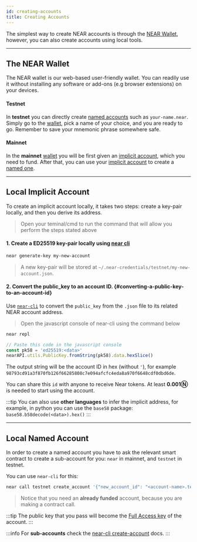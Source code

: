 ```yaml
---
id: creating-accounts
title: Creating Accounts
---
```

The simplest way to create NEAR accounts is through the [NEAR Wallet](https://mynearwallet.com/), however, you can also create
accounts using local tools.

---

## The NEAR Wallet
The NEAR wallet is our web-based user-friendly wallet. You can readily use it without installing any software or add-ons (e.g browser extensions) on your devices.

#### Testnet
In **testnet** you can directly create [named accounts](account-id.md#named-accounts) such as `your-name.near`. Simply go to the [wallet](https://testnet.mynearwallet.com/create),
pick a name of your choice, and you are ready to go. Remember to save your mnemonic phrase somewhere safe.

#### Mainnet
In the **mainnet** [wallet](https://mynearwallet.com/) you will be first given an [implicit account](account-id.md#implicit-accounts-implicit-accounts), which you need to fund. After
that, you can use your [implicit account](account-id.md#implicit-accounts-implicit-accounts) to create a [named one](account-id.md#named-accounts).

---

## Local Implicit Account
To create an implicit account locally, it takes two steps: create a key-pair locally, and then you derive its address.

>Open your teminal/cmd to run the command that will allow you perform the steps stated above

#### 1. Create a ED25519 key-pair locally using [near cli](../../../4.tools/cli.md)

```bash
near generate-key my-new-account
```

>A new key-pair will be stored at `~/.near-credentials/testnet/my-new-account.json`.

#### 2. Convert the public_key to an account ID. {#converting-a-public-key-to-an-account-id}
Use [`near-cli`](../../../4.tools/cli.md) to convert the `public_key` from the `.json` file to its related NEAR account address.

> Open the javascript console of near-cli using the command below

```bash
near repl
```

```javascript
// Paste this code in the javascript console
const pk58 = 'ed25519:<data>'
nearAPI.utils.PublicKey.fromString(pk58).data.hexSlice()
```

The output string will be the account ID in hex (without `'`), for example `98793cd91a3f870fb126f66285808c7e094afcfc4eda8a970f6648cdf0dbd6de`.

You can share this `id` with anyone to receive Near tokens. At least **0.001Ⓝ** is needed to start using the account.

:::tip
You can also use **other languages** to infer the implicit address, for example, in python you can use the `base58` package: `base58.b58decode(<data>).hex()`
:::

---

## Local Named Account
In order to create a named account you have to ask the relevant smart contract to create a sub-account for you: `near` in mainnet, and `testnet` in testnet.

You can use `near-cli` for this:

```bash
near call testnet create_account '{"new_account_id": "<account-name>.testnet", "new_public_key": "ed25519:<data>"}' --deposit 0.00182 --accountId <account-with-funds>
```

> Notice that you need an **already funded** account, because you are making a contract call.

:::tip
The public key that you pass will become the [Full Access key](access-keys.md#full-access-keys-full-access-keys) of the account.
:::

:::info
For **sub-accounts** check the [near-cli create-account](../../../4.tools/cli.md#near-create-account) docs.
:::
